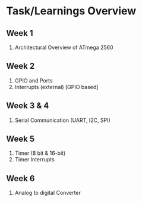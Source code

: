 # Task/Learnings Overview
## Week 1 
1. Architectural Overview of ATmega 2560
## Week 2
1. GPIO and Ports
2. Interrupts (external) [GPIO based]
## Week 3 & 4
1. Serial Communication (UART, I2C, SPI)
## Week 5
1. Timer (8 bit & 16-bit)
2. Timer Interrupts
## Week 6
1. Analog to digital Converter
    
